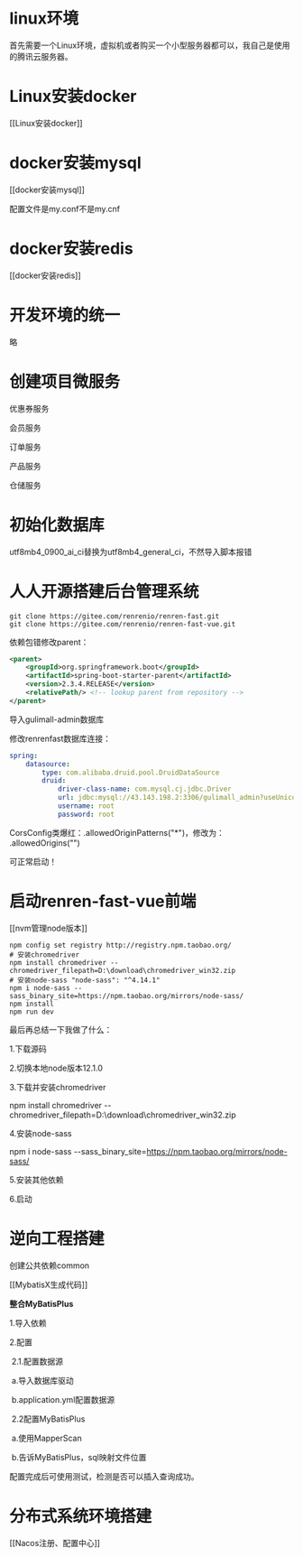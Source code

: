# linux环境

首先需要一个Linux环境，虚拟机或者购买一个小型服务器都可以，我自己是使用的腾讯云服务器。

# Linux安装docker

[[Linux安装docker]]

# docker安装mysql

[[docker安装mysql]]

配置文件是my.conf不是my.cnf

# docker安装redis

[[docker安装redis]]

# 开发环境的统一

略

# 创建项目微服务

优惠券服务

会员服务

订单服务

产品服务

仓储服务

# 初始化数据库

utf8mb4_0900_ai_ci替换为utf8mb4_general_ci，不然导入脚本报错

# 人人开源搭建后台管理系统

```shell
git clone https://gitee.com/renrenio/renren-fast.git
git clone https://gitee.com/renrenio/renren-fast-vue.git
```

依赖包错修改parent：

```xml
<parent>
    <groupId>org.springframework.boot</groupId>
    <artifactId>spring-boot-starter-parent</artifactId>
    <version>2.3.4.RELEASE</version>
    <relativePath/> <!-- lookup parent from repository -->
</parent>
```

导入gulimall-admin数据库

修改renrenfast数据库连接：

```yaml
spring:
    datasource:
        type: com.alibaba.druid.pool.DruidDataSource
        druid:
            driver-class-name: com.mysql.cj.jdbc.Driver
            url: jdbc:mysql://43.143.198.2:3306/gulimall_admin?useUnicode=true&characterEncoding=UTF-8&serverTimezone=Asia/Shanghai&useSSL=false
            username: root
            password: root
```



CorsConfig类爆红：.allowedOriginPatterns("*")，修改为： .allowedOrigins("")

可正常启动！

# 启动renren-fast-vue前端

[[nvm管理node版本]]

```shell
npm config set registry http://registry.npm.taobao.org/
# 安装chromedriver
npm install chromedriver --chromedriver_filepath=D:\download\chromedriver_win32.zip
# 安装node-sass "node-sass": "^4.14.1"
npm i node-sass --sass_binary_site=https://npm.taobao.org/mirrors/node-sass/
npm install
npm run dev
```

最后再总结一下我做了什么：

1.下载源码

2.切换本地node版本12.1.0

3.下载并安装chromedriver

npm install chromedriver --chromedriver_filepath=D:\download\chromedriver_win32.zip

4.安装node-sass

npm i node-sass --sass_binary_site=https://npm.taobao.org/mirrors/node-sass/

5.安装其他依赖

6.启动

# 逆向工程搭建

创建公共依赖common

[[MybatisX生成代码]]

**整合MyBatisPlus**

1.导入依赖

2.配置

​	2.1.配置数据源

​		a.导入数据库驱动

​		b.application.yml配置数据源

​	2.2配置MyBatisPlus

​		a.使用MapperScan

​		b.告诉MyBatisPlus，sql映射文件位置



配置完成后可使用测试，检测是否可以插入查询成功。



# 分布式系统环境搭建

[[Nacos注册、配置中心]]